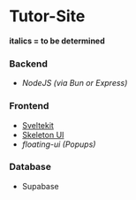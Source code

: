 # Tutor-Site
**italics = to be determined**

### Backend
- *NodeJS (via Bun or Express)* 

### Frontend
- [Sveltekit](https://kit.svelte.dev/docs/introduction)
- [Skeleton UI](https://www.skeleton.dev/docs/get-started)
- *floating-ui (Popups)*

### Database
- Supabase